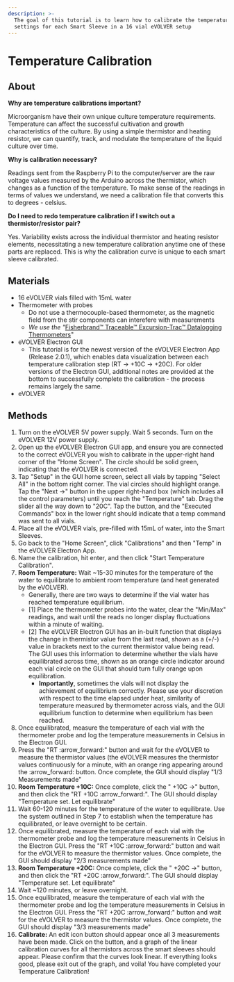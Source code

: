 ```yaml
---
description: >-
  The goal of this tutorial is to learn how to calibrate the temperature
  settings for each Smart Sleeve in a 16 vial eVOLVER setup
---
```


# Temperature Calibration

## About

**Why are temperature calibrations important?**

Microorganism have their own unique culture temperature requirements. Temperature can affect the successful cultivation and growth characteristics of the culture. By using a simple thermistor and heating resistor, we can quantify, track, and modulate the temperature of the liquid culture over time.

**Why is calibration necessary?**

Readings sent from the Raspberry Pi to the computer/server are the raw voltage values measured by the Arduino across the thermistor, which changes as a function of the temperature. To make sense of the readings in terms of values we understand, we need a calibration file that converts this to degrees - celsius.

**Do I need to redo temperature calibration if I switch out a thermistor/resistor pair?**

Yes. Variability exists across the individual thermistor and heating resistor elements, necessitating a new temperature calibration anytime one of these parts are replaced. This is why the calibration curve is unique to each smart sleeve calibrated.

## Materials

* 16 eVOLVER vials filled with 15mL water
* Thermometer with probes
  * Do not use a thermocouple-based thermometer, as the magnetic field from the stir components can interefere with measurements
  * _We use the "_[Fisherbrand™ Traceable™ Excursion-Trac™ Datalogging Thermometers](https://www.fishersci.com/shop/products/fisher-scientific-traceable-excursion-trac-datalogging-thermometers-7/15081124)"
* eVOLVER Electron GUI
  * This tutorial is for the newest version of the eVOLVER Electron App (Release 2.0.1), which enables data visualization between each temperature calibration step (RT -> +10C -> +20C). For older versions of the Electron GUI, additional notes are provided at the bottom to successfully complete the calibration - the process remains largely the same.
* eVOLVER

## Methods

1. Turn on the eVOLVER 5V power supply. Wait 5 seconds. Turn on the eVOLVER 12V power supply.
2. Open up the eVOLVER Electron GUI app, and ensure you are connected to the correct eVOLVER you wish to calibrate in the upper-right hand corner of the "Home Screen". The circle should be solid green, indicating that the eVOLVER is connected.
3. Tap "Setup" in the GUI home screen, select all vials by tapping "Select All" in the bottom right corner. The vial circles should highlight orange. Tap the "Next ->" button in the upper right-hand box (which includes all the control parameters) until you reach the "Temperature" tab. Drag the slider all the way down to "20C". Tap the button, and the "Executed Commands" box in the lower right should indicate that a temp command was sent to all vials.
4. Place all the eVOLVER vials, pre-filled with 15mL of water, into the Smart Sleeves.
5. Go back to the "Home Screen", click "Calibrations" and then "Temp" in the eVOLVER Electron App.
6. Name the calibration, hit enter, and then click "Start Temperature Calibration".
7. **Room Temperature:** Wait \~15-30 minutes for the temperature of the water to equilibrate to ambient room temperature (and heat generated by the eVOLVER).
   * Generally, there are two ways to determine if the vial water has reached temperature equilibrium.
   * \[1] Place the thermometer probes into the water, clear the "Min/Max" readings, and wait until the reads no longer display fluctuations within a minute of waiting.
   * \[2] The eVOLVER Electron GUI has an in-built function that displays the change in thermistor value from the last read, shown as a (+/-) value in brackets next to the current thermistor value being read. The GUI uses this information to determine whether the vials have equilibrated across time, shown as an orange circle indicator around each vial circle on the GUI that should turn fully orange upon equilibration.
     * &#x20;**Importantly**, sometimes the vials will not display the achievement of equilibrium correctly. Please use your discretion with respect to the time elapsed under heat, similarity of temperature measured by thermometer across vials, and the GUI equilibrium function to determine when equilibrium has been reached.
8. Once equilibrated, measure the temperature of each vial with the thermometer probe and log the temperature measurements in Celsius in the Electron GUI.
9. Press the "RT :arrow\_forward:" button and wait for the eVOLVER to measure the thermistor values (the eVOLVER measures the thermistor values continuously for a minute, with an orange ring appearing around the :arrow\_forward: button. Once complete, the GUI should display "1/3 Measurements made"
10. **Room Temperature +10C:** Once complete, click the " +10C ->" button, and then click the "RT +10C :arrow\_forward:". The GUI should display "Temperature set. Let equilibrate"
11. Wait 60-120 minutes for the temperature of the water to equilibrate. Use the system outlined in Step 7 to establish when the temperature has equilibrated, or leave overnight to be certain.
12. Once equilibrated, measure the temperature of each vial with the thermometer probe and log the temperature measurements in Celsius in the Electron GUI. Press the "RT +10C :arrow\_forward:" button and wait for the eVOLVER to measure the thermistor values. Once complete, the GUI should display "2/3 measurements made"
13. **Room Temperature +20C:** Once complete, click the " +20C ->" button, and then click the "RT +20C :arrow\_forward:". The GUI should display "Temperature set. Let equilibrate"
14. Wait \~120 minutes, or leave overnight.
15. Once equilibrated, measure the temperature of each vial with the thermometer probe and log the temperature measurements in Celsius in the Electron GUI. Press the "RT +20C :arrow\_forward:" button and wait for the eVOLVER to measure the thermistor values. Once complete, the GUI should display "3/3 measurements made"
16. **Calibrate:** An edit icon button should appear once all 3 measurements have been made. Click on the button, and a graph of the linear calibration curves for all thermistors across the smart sleeves should appear. Please confirm that the curves look linear. If everything looks good, please exit out of the graph, and voila! You have completed your Temperature Calibration!



